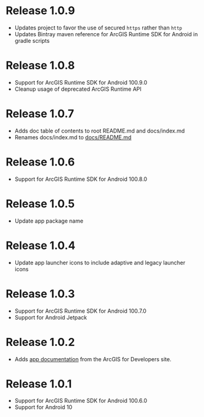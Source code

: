# Release 1.0.9

- Updates project to favor the use of secured `https` rather than `http`
- Updates Bintray maven reference for ArcGIS Runtime SDK for Android in gradle scripts

# Release 1.0.8

- Support for ArcGIS Runtime SDK for Android 100.9.0
- Cleanup usage of deprecated ArcGIS Runtime API

# Release 1.0.7

- Adds doc table of contents to root README.md and docs/index.md
- Renames docs/index.md to [docs/README.md](/docs/README.md)

# Release 1.0.6

- Support for ArcGIS Runtime SDK for Android 100.8.0

# Release 1.0.5

- Update app package name

# Release 1.0.4

- Update app launcher icons to include adaptive and legacy launcher icons

# Release 1.0.3

- Support for ArcGIS Runtime SDK for Android 100.7.0
- Support for Android Jetpack

# Release 1.0.2

- Adds [app documentation](/docs/README.md) from the ArcGIS for Developers site.

# Release 1.0.1

- Support for ArcGIS Runtime SDK for Android 100.6.0
- Support for Android 10
